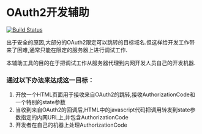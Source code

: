 # OAuth2开发辅助
[![Build Status](https://travis-ci.org/InCar/x-forwarder.svg?branch=master)](https://travis-ci.org/InCar/x-forwarder)

出于安全的原因,大部分的OAuth2限定可以跳转的目标域名.但这样给开发工作带来了困难,通常只能在限定的服务器上进行调试工作.

本辅助工具的目的在于把调试工作从服务器代理到内网开发人员自己的开发机器.

### 通过以下办法来达成这一目标：
1. 开放一个HTML页面用于接收来自OAuth2的跳转,接收AuthorizationCode和一个特别的state参数
2. 当收到来自OAuth2的回调后,HTML中的javascript代码把调用转发到state参数指定的内网URL上,并包含AuthorizationCode
3. 开发者在自己的机器上处理AuthorizationCode